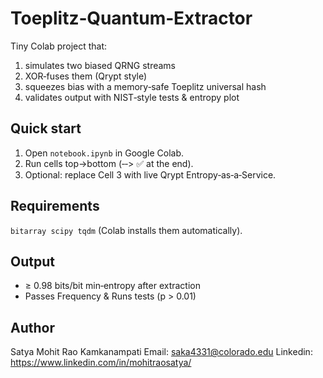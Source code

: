 # Toeplitz‑Quantum‑Extractor

Tiny Colab project that:
1. simulates two biased QRNG streams  
2. XOR‑fuses them (Qrypt style)  
3. squeezes bias with a memory‑safe Toeplitz universal hash  
4. validates output with NIST‑style tests & entropy plot  

## Quick start
1. Open `notebook.ipynb` in Google Colab.  
2. Run cells top→bottom (‑‑> ✅ at the end).  
3. Optional: replace Cell 3 with live Qrypt Entropy‑as‑a‑Service.

## Requirements
`bitarray scipy tqdm` (Colab installs them automatically).

## Output
* ≥ 0.98 bits/bit min‑entropy after extraction  
* Passes Frequency & Runs tests (p > 0.01)

## Author
Satya Mohit Rao Kamkanampati
Email: saka4331@colorado.edu
Linkedin: https://www.linkedin.com/in/mohitraosatya/
